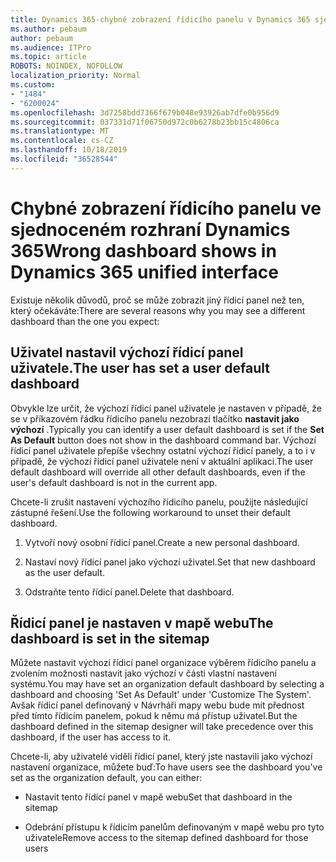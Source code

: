```yaml
---
title: Dynamics 365-chybné zobrazení řídicího panelu v Dynamics 365 sjednocené rozhraní
ms.author: pebaum
author: pebaum
ms.audience: ITPro
ms.topic: article
ROBOTS: NOINDEX, NOFOLLOW
localization_priority: Normal
ms.custom:
- "1484"
- "6200024"
ms.openlocfilehash: 3d7258bdd7366f679b048e93926ab7dfe0b956d9
ms.sourcegitcommit: 037331d71f06750d972c0b6278b23bb15c4806ca
ms.translationtype: MT
ms.contentlocale: cs-CZ
ms.lasthandoff: 10/18/2019
ms.locfileid: "36528544"
---
```

# <a name="wrong-dashboard-shows-in-dynamics-365-unified-interface"></a><span data-ttu-id="cfe36-102">Chybné zobrazení řídicího panelu ve sjednoceném rozhraní Dynamics 365</span><span class="sxs-lookup"><span data-stu-id="cfe36-102">Wrong dashboard shows in Dynamics 365 unified interface</span></span>

<span data-ttu-id="cfe36-103">Existuje několik důvodů, proč se může zobrazit jiný řídicí panel než ten, který očekáváte:</span><span class="sxs-lookup"><span data-stu-id="cfe36-103">There are several reasons why you may see a different dashboard than the one you expect:</span></span>

## <a name="the-user-has-set-a-user-default-dashboard"></a><span data-ttu-id="cfe36-104">Uživatel nastavil výchozí řídicí panel uživatele.</span><span class="sxs-lookup"><span data-stu-id="cfe36-104">The user has set a user default dashboard</span></span> 

<span data-ttu-id="cfe36-105">Obvykle lze určit, že výchozí řídicí panel uživatele je nastaven v případě, že se v příkazovém řádku řídicího panelu nezobrazí tlačítko **nastavit jako výchozí** .</span><span class="sxs-lookup"><span data-stu-id="cfe36-105">Typically you can identify a user default dashboard is set if the **Set As Default** button does not show in the dashboard command bar.</span></span> <span data-ttu-id="cfe36-106">Výchozí řídicí panel uživatele přepíše všechny ostatní výchozí řídicí panely, a to i v případě, že výchozí řídicí panel uživatele není v aktuální aplikaci.</span><span class="sxs-lookup"><span data-stu-id="cfe36-106">The user default dashboard will override all other default dashboards, even if the user's default dashboard is not in the current app.</span></span>

<span data-ttu-id="cfe36-107">Chcete-li zrušit nastavení výchozího řídicího panelu, použijte následující zástupné řešení.</span><span class="sxs-lookup"><span data-stu-id="cfe36-107">Use the following workaround to unset their default dashboard.</span></span>

1. <span data-ttu-id="cfe36-108">Vytvoří nový osobní řídicí panel.</span><span class="sxs-lookup"><span data-stu-id="cfe36-108">Create a new personal dashboard.</span></span>

2. <span data-ttu-id="cfe36-109">Nastaví nový řídicí panel jako výchozí uživatel.</span><span class="sxs-lookup"><span data-stu-id="cfe36-109">Set that new dashboard as the user default.</span></span>

3. <span data-ttu-id="cfe36-110">Odstraňte tento řídicí panel.</span><span class="sxs-lookup"><span data-stu-id="cfe36-110">Delete that dashboard.</span></span>

## <a name="the-dashboard-is-set-in-the-sitemap"></a><span data-ttu-id="cfe36-111">Řídicí panel je nastaven v mapě webu</span><span class="sxs-lookup"><span data-stu-id="cfe36-111">The dashboard is set in the sitemap</span></span>

<span data-ttu-id="cfe36-112">Můžete nastavit výchozí řídicí panel organizace výběrem řídicího panelu a zvolením možnosti nastavit jako výchozí v části vlastní nastavení systému.</span><span class="sxs-lookup"><span data-stu-id="cfe36-112">You may have set an organization default dashboard by selecting a dashboard and choosing 'Set As Default' under 'Customize The System'.</span></span> <span data-ttu-id="cfe36-113">Avšak řídicí panel definovaný v Návrháři mapy webu bude mít přednost před tímto řídicím panelem, pokud k němu má přístup uživatel.</span><span class="sxs-lookup"><span data-stu-id="cfe36-113">But the dashboard defined in the sitemap designer will take precedence over this dashboard, if the user has access to it.</span></span>

<span data-ttu-id="cfe36-114">Chcete-li, aby uživatelé viděli řídicí panel, který jste nastavili jako výchozí nastavení organizace, můžete buď:</span><span class="sxs-lookup"><span data-stu-id="cfe36-114">To have users see the dashboard you've set as the organization default, you can either:</span></span>

* <span data-ttu-id="cfe36-115">Nastavit tento řídicí panel v mapě webu</span><span class="sxs-lookup"><span data-stu-id="cfe36-115">Set that dashboard in the sitemap</span></span>

* <span data-ttu-id="cfe36-116">Odebrání přístupu k řídicím panelům definovaným v mapě webu pro tyto uživatele</span><span class="sxs-lookup"><span data-stu-id="cfe36-116">Remove access to the sitemap defined dashboard for those users</span></span>
